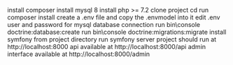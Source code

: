 install composer
install mysql 8
install php >= 7.2
clone project
cd <project directory>
run composer install
create a .env file and copy the .envmodel into it
edit .env user and password for mysql database connection
run bin\console doctrine:database:create
run bin\console doctrine:migrations:migrate
install symfony
from project directory run symfony server
project should run at http://localhost:8000
api available at http://localhost:8000/api
admin interface available at http://localhost:8000/admin
